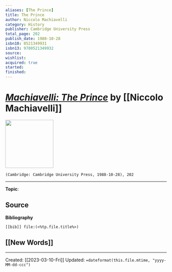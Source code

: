 ```yaml
---
aliases: [The Prince]
title: The Prince
author: Niccolo Machiavelli
category: History
publisher: Cambridge University Press
total_page: 202
publish_date: 1988-10-28
isbn10: 0521349931
isbn13: 9780521349932
source: 
wishlist: 
acquired: true 
started: 
finished: 
---
```

# *[Machiavelli: The Prince]()* by [[Niccolo Machiavelli]]

<img src="http://books.google.com/books/content?id=05R7kYOKD0cC&printsec=frontcover&img=1&zoom=1&edge=curl&source=gbs_api" width=150>

`(Cambridge: Cambridge University Press, 1988-10-28), 202`



--- 
**Topic**: 

**Source**
- 

**Bibliography**

```query
[[bib]] file:(<%tp.file.title%>)
```
 

**[[New Words]]**
- 

---
Created: [[2023-03-10-Fri]]
Updated: `=dateformat(this.file.mtime, "yyyy-MM-dd-ccc")`